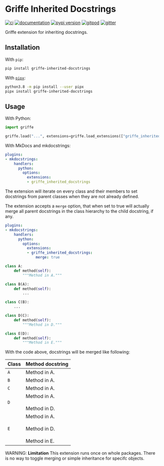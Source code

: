 # Griffe Inherited Docstrings

[![ci](https://github.com/mkdocstrings/griffe-inherited-docstrings/workflows/ci/badge.svg)](https://github.com/mkdocstrings/griffe-inherited-docstrings/actions?query=workflow%3Aci)
[![documentation](https://img.shields.io/badge/docs-mkdocs-708FCC.svg?style=flat)](https://mkdocstrings.github.io/griffe-inherited-docstrings/)
[![pypi version](https://img.shields.io/pypi/v/griffe-inherited-docstrings.svg)](https://pypi.org/project/griffe-inherited-docstrings/)
[![gitpod](https://img.shields.io/badge/gitpod-workspace-708FCC.svg?style=flat)](https://gitpod.io/#https://github.com/mkdocstrings/griffe-inherited-docstrings)
[![gitter](https://badges.gitter.im/join%20chat.svg)](https://app.gitter.im/#/room/#griffe-inherited-docstrings:gitter.im)

Griffe extension for inheriting docstrings.

## Installation

With `pip`:

```bash
pip install griffe-inherited-docstrings
```

With [`pipx`](https://github.com/pipxproject/pipx):

```bash
python3.8 -m pip install --user pipx
pipx install griffe-inherited-docstrings
```

## Usage

With Python:

```python
import griffe

griffe.load("...", extensions=griffe.load_extensions(["griffe_inherited_docstrings"]))
```

With MkDocs and mkdocstrings:

```yaml
plugins:
- mkdocstrings:
    handlers:
      python:
        options:
          extensions:
          - griffe_inherited_docstrings
```

The extension will iterate on every class and their members
to set docstrings from parent classes when they are not already defined.

The extension accepts a `merge` option, that when set to true
will actually merge all parent docstrings in the class hierarchy
to the child docstring, if any.

```yaml
plugins:
- mkdocstrings:
    handlers:
      python:
        options:
          extensions:
          - griffe_inherited_docstrings:
              merge: true
```

```python
class A:
    def method(self):
        """Method in A."""

class B(A):
    def method(self):
        ...

class C(B):
    ...

class D(C):
    def method(self):
        """Method in D."""

class E(D):
    def method(self):
        """Method in E."""
```

With the code above, docstrings will be merged like following:

Class | Method docstring
----- | ----------------
`A`   | Method in A.
`B`   | Method in A.
`C`   | Method in A.
`D`   | Method in A.<br><br>Method in D.
`E`   | Method in A.<br><br>Method in D.<br><br>Method in E.

WARNING: **Limitation**
This extension runs once on whole packages. There is no way to toggle merging or simple inheritance for specifc objects.
